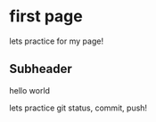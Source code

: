 # first page
lets practice for my page!

## Subheader

hello world

lets practice git status, commit, push!